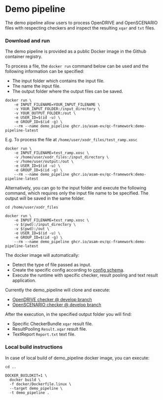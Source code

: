 # Demo pipeline

The demo pipeline allow users to process OpenDRIVE and OpenSCENARIO files with respecting checkers and inspect the resulting `xqar` and `txt` files.

### Download and run

The demo pipeline is provided as a public Docker image in the Github container registry.

To process a file, the `docker run` command below can be used and the following information can be specified:
- The input folder which contains the input file.
- The name the input file.
- The output folder where the output files can be saved.

```
docker run \
    -e INPUT_FILENAME=YOUR_INPUT_FILENAME \
    -v YOUR_INPUT_FOLDER:/input_directory \
    -v YOUR_OUTPUT_FOLDER:/out \
    -e USER_ID=$(id -u) \
    -e GROUP_ID=$(id -g) \
    --rm --name demo_pipeline ghcr.io/asam-ev/qc-framework:demo-pipeline-latest
```

E.g. To process the file at `/home/user/xodr_files/test_ramp.xosc`

```
docker run \
    -e INPUT_FILENAME=test_ramp.xosc \
    -v /home/user/xodr_files:/input_directory \
    -v /home/user/output:/out \
    -e USER_ID=$(id -u) \
    -e GROUP_ID=$(id -g) \
    --rm --name demo_pipeline ghcr.io/asam-ev/qc-framework:demo-pipeline-latest
```

Alternatively, you can go to the input folder and execute the following command, which requires only the input file name to be specified. The output will be saved in the same folder.

```
cd /home/user/xodr_files

docker run \
    -e INPUT_FILENAME=test_ramp.xosc \
    -v $(pwd):/input_directory \
    -v $(pwd):/out \
    -e USER_ID=$(id -u) \
    -e GROUP_ID=$(id -g) \
    --rm --name demo_pipeline ghcr.io/asam-ev/qc-framework:demo-pipeline-latest
```

The docker image will automatically:
- Detect the type of file passed as input.
- Create the specific config according to [config schema](../doc/schema/config_format.xsd).
- Execute the runtime with specific checker, result pooling and text result application.

Currently the demo_pipeline will clone and execute:

- [OpenDRIVE checker @ develop branch](https://github.com/asam-ev/qc-opendrive/tree/develop)
- [OpenSCENARIO checker @ develop branch](https://github.com/asam-ev/qc-openscenarioxml/tree/develop)

After the execution, in the specified output folder you will find:

- Specific CheckerBundle `xqar` result file.
- ResultPooling `Result.xqar` result file.
- TextReport `Report.txt` text file.

### Local build instructions

In case of local build of demo_pipeline docker image, you can execute:

```
cd ..

DOCKER_BUILDKIT=1 \
  docker build \
  -f docker/Dockerfile.linux \
  --target demo_pipeline \
  -t demo_pipeline .
```
